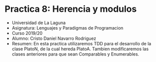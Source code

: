 # Practica 8: Herencia y modulos

* Universidad de La Laguna
* Asignatura: Lenguajes y Paradigmas de Programacion
* Curso 2019/20
* Alumno: Cristo Daniel Navarro Rodriguez
* Resumen: En esta practica utilizaremos TDD para el desarrollo de la clase PlatoN, de la cual hereda PlatoA. Tambien modificaremos las clases anteriores para que sean Comparables y Enumerables.
